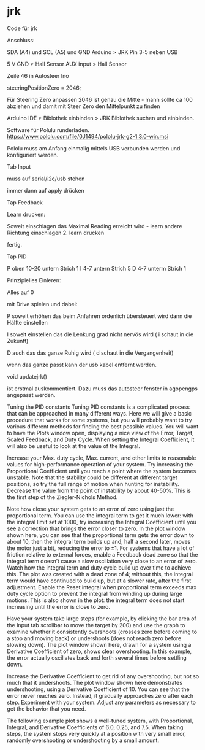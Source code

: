 # jrk
Code für jrk

Anschluss:

SDA (A4) und SCL (A5) und GND Arduino > JRK
Pin 3-5 neben USB

5 V GND > Hall Sensor
AUX input > Hall Sensor


Zeile 46 in Autosteer Ino 

steeringPositionZero = 2046;

Für Steering Zero anpassen 2046 ist genau die Mitte - mann sollte ca 100 abziehen und damit mit Steer Zero den Mittelpunkt zu finden


Arduino IDE > Biblothek einbinden > JRK Biblothek suchen und einbinden.

Software für Polulu runderladen.
https://www.pololu.com/file/0J1494/pololu-jrk-g2-1.3.0-win.msi

Pololu muss am Anfang einmalig mittels USB verbunden werden und konfiguriert werden.

Tab Input

muss auf serial/i2c/usb stehen

immer dann auf apply drücken

Tap Feedback

Learn drucken:

Soweit einschlagen das Maximal Reading erreicht wird - learn
andere Richtung einschlagen 2. learn drucken

fertig.

Tap PID

P oben 10-20 untern Strich 1
I 4-7 untern Strich 5
D 4-7 unterm Strich 1

Prinzipielles Einleren:

Alles auf 0

mit Drive spielen und dabei:

P soweit erhöhen das beim Anfahren ordenlich übersteuert wird
dann die Hälfte einstellen

I soweit einstellen das die Lenkung grad nicht nervös wird ( i schaut in die Zukunft)

D auch das das ganze Ruhig wird  ( d schaut in die Vergangenheit)


wenn das ganze passt kann der usb kabel entfernt werden.


void updatejrk()

ist erstmal auskommentiert. Dazu muss das autosteer fenster in agopengps angepasst werden.




Tuning the PID constants
Tuning PID constants is a complicated process that can be approached in many different ways. Here we will give a basic procedure that works for some systems, but you will probably want to try various different methods for finding the best possible values. You will want to have the Plots window open, displaying a nice view of the Error, Target, Scaled Feedback, and Duty Cycle. When setting the Integral Coefficient, it will also be useful to look at the value of the Integral.

Increase your Max. duty cycle, Max. current, and other limits to reasonable values for high-performance operation of your system.
Try increasing the Proportional Coefficient until you reach a point where the system becomes unstable. Note that the stability could be different at different target positions, so try the full range of motion when hunting for instability.
Decrease the value from the point of instability by about 40-50%. This is the first step of the Ziegler-Nichols Method.

Note how close your system gets to an error of zero using just the proportional term. You can use the integral term to get it much lower: with the integral limit set at 1000, try increasing the Integral Coefficient until you see a correction that brings the error closer to zero. In the plot window shown here, you can see that the proportional term gets the error down to about 10, then the integral term builds up and, half a second later, moves the motor just a bit, reducing the error to ±1.
For systems that have a lot of friction relative to external forces, enable a Feedback dead zone so that the integral term doesn’t cause a slow oscillation very close to an error of zero. Watch how the integral term and duty cycle build up over time to achieve this. The plot was created with a dead zone of 4; without this, the integral term would have continued to build up, but at a slower rate, after the first adjustment.
Enable the Reset integral when proportional term exceeds max duty cycle option to prevent the integral from winding up during large motions. This is also shown in the plot: the integral term does not start increasing until the error is close to zero.

Have your system take large steps (for example, by clicking the bar area of the Input tab scrollbar to move the target by 200) and use the graph to examine whether it consistently overshoots (crosses zero before coming to a stop and moving back) or undershoots (does not reach zero before slowing down). The plot window shown here, drawn for a system using a Derivative Coefficient of zero, shows clear overshooting. In this example, the error actually oscillates back and forth several times before settling down.

Increase the Derivative Coefficient to get rid of any overshooting, but not so much that it undershoots. The plot window shown here demonstrates undershooting, using a Derivative Coefficient of 10. You can see that the error never reaches zero. Instead, it gradually approaches zero after each step.
Experiment with your system. Adjust any parameters as necessary to get the behavior that you need.


The following example plot shows a well-tuned system, with Proportional, Integral, and Derivative Coefficients of 6.0, 0.25, and 7.5. When taking steps, the system stops very quickly at a position with very small error, randomly overshooting or undershooting by a small amount.


